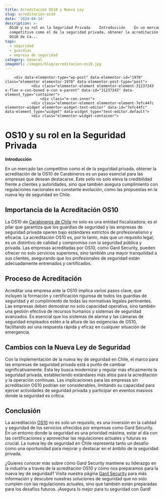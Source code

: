 ```yaml
---
title: Acreditación OS10 y Nueva Ley
slug: acreditacion-os10
date: '2024-04-14'
description: >-
  OS10 y su rol en la Seguridad Privada    Introducción    En un mercado tan
  competitivo como el de la seguridad privada, obtener la acreditación de la
  OS10 de Ca...
tags:
  - seguridad
  - guardias
  - empresa de seguridad
category: General
imageUrl: /images/blog/acreditacion-os10.jpg
---
```


		<div data-elementor-type="wp-post" data-elementor-id="1970" class="elementor elementor-1970" data-elementor-post-type="post">
				<div class="elementor-element elementor-element-31237243 e-flex e-con-boxed e-con e-parent" data-id="31237243" data-element_type="container">
					<div class="e-con-inner">
				<div class="elementor-element elementor-element-7efc44fc elementor-widget elementor-widget-text-editor" data-id="7efc44fc" data-element_type="widget" data-widget_type="text-editor.default">
				<div class="elementor-widget-container">
									
<h1 class="wp-block-heading" id="h-os10-y-su-rol-en-la-seguridad-privada">OS10 y su rol en la Seguridad Privada</h1>



<p class=""><strong>Introducción</strong></p>



<p class="">En un mercado tan competitivo como el de la seguridad privada, obtener la acreditación de la OS10 de Carabineros es un paso esencial para las empresas que desean destacarse. Este sello no solo eleva la credibilidad frente a clientes y autoridades, sino que también asegura cumplimiento con regulaciones nacionales en constante evolución, como las propuestas en la nueva ley de seguridad en Chile.</p>



<h2 class="wp-block-heading" id="h-importancia-de-la-acreditacion-os10"><strong>Importancia de la Acreditación OS10</strong></h2>



<p class="">La OS10 de <a href="http://www.carabineros.cl">Carabineros de Chile</a> no solo es una entidad fiscalizadora; es el pilar que garantiza que los guardias de seguridad y las empresas de seguridad privada operen bajo estándares estrictos de profesionalismo y eficacia. La acreditación OS10 es, por lo tanto, más que un requisito legal; es un distintivo de calidad y compromiso con la seguridad pública y privada. Las empresas acreditadas por OS10, como Gard Security, pueden ofrecer no solo servicios superiores, sino también una mayor tranquilidad a sus clientes, asegurando que los profesionales de seguridad están adecuadamente entrenados y certificados.</p>



<h2 class="wp-block-heading" id="h-proceso-de-acreditacion"><strong>Proceso de Acreditación</strong></h2>



<p class="">Acreditar una empresa ante la OS10 implica varios pasos clave, que incluyen la formación y certificación rigurosa de todos los guardias de seguridad y el cumplimiento de todas las normativas legales pertinentes. Las empresas deben demostrar no solo capacidad operativa, sino también una gestión efectiva de recursos humanos y sistemas de seguridad avanzados. Es esencial que los sistemas de alarma y las cámaras de seguridad empleados estén a la altura de las exigencias de OS10, facilitando así una respuesta rápida y eficaz en cualquier situación de emergencia.</p>



<h2 class="wp-block-heading" id="h-cambios-con-la-nueva-ley-de-seguridad"><strong>Cambios con la Nueva Ley de Seguridad</strong></h2>



<p class="">Con la implementación de la nueva ley de seguridad en Chile, el marco para las empresas de seguridad privada está a punto de cambiar significativamente. Esta ley busca modernizar y regular más eficazmente la seguridad privada, estableciendo estándares más altos para la acreditación y la operación continuas. Las implicaciones para las empresas sin acreditación OS10 podrían ser considerables, limitando su capacidad para ejercer actividades de seguridad privada y participar en eventos masivos donde la seguridad es crítica.</p>



<h2 class="wp-block-heading" id="h-conclusion"><strong>Conclusión</strong></h2>



<p class="">La acreditación <a href="https://www.zosepcar.cl/OS10.php">OS10</a> no es solo un requisito, es una inversión en la calidad y seguridad de los servicios ofrecidos por empresas como Gard Security. En un entorno donde la seguridad es una prioridad máxima, estar al día con las certificaciones y aprovechar las regulaciones actuales y futuras es crucial. La nueva ley de seguridad en Chile representa tanto un desafío como una oportunidad para mejorar y destacar en el ámbito de la seguridad privada.</p>



<p class="">¿Quieres conocer más sobre cómo Gard Security mantiene su liderazgo en la industria a través de la acreditación OS10 y cómo nos preparamos para la nueva ley de seguridad? Visita nuestra página <a href="https://gard.cl">Gard Security</a> para más información y descubre nuestras soluciones de seguridad que no solo cumplen con las regulaciones actuales, sino que también están preparadas para los desafíos futuros. ¡Asegura lo mejor para tu seguridad con Gard!</p>
								</div>
				</div>
					</div>
				</div>
				</div>
		
